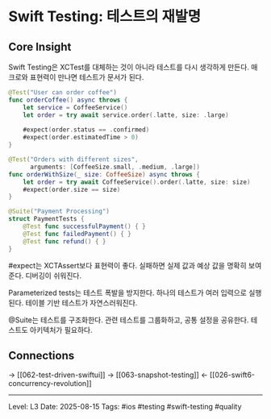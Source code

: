 # Swift Testing: 테스트의 재발명

## Core Insight
Swift Testing은 XCTest를 대체하는 것이 아니라 테스트를 다시 생각하게 만든다. 매크로와 표현력이 만나면 테스트가 문서가 된다.

```swift
@Test("User can order coffee")
func orderCoffee() async throws {
    let service = CoffeeService()
    let order = try await service.order(.latte, size: .large)
    
    #expect(order.status == .confirmed)
    #expect(order.estimatedTime > 0)
}

@Test("Orders with different sizes", 
      arguments: [CoffeeSize.small, .medium, .large])
func orderWithSize(_ size: CoffeeSize) async throws {
    let order = try await CoffeeService().order(.latte, size: size)
    #expect(order.size == size)
}

@Suite("Payment Processing")
struct PaymentTests {
    @Test func successfulPayment() { }
    @Test func failedPayment() { }
    @Test func refund() { }
}
```

#expect는 XCTAssert보다 표현력이 좋다. 실패하면 실제 값과 예상 값을 명확히 보여준다. 디버깅이 쉬워진다.

Parameterized tests는 테스트 폭발을 방지한다. 하나의 테스트가 여러 입력으로 실행된다. 테이블 기반 테스트가 자연스러워진다.

@Suite는 테스트를 구조화한다. 관련 테스트를 그룹화하고, 공통 설정을 공유한다. 테스트도 아키텍처가 필요하다.

## Connections
→ [[062-test-driven-swiftui]]
→ [[063-snapshot-testing]]
← [[026-swift6-concurrency-revolution]]

---
Level: L3
Date: 2025-08-15
Tags: #ios #testing #swift-testing #quality